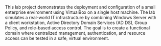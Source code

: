 This lab project demonstrates the deployment and configuration of a small enterprise environment using VirtualBox on a single host machine. The lab simulates a real-world IT infrastructure by combining Windows Server with a client workstation, Active Directory Domain Services (AD DS), Group Policy, and role-based access control. The goal is to create a functional domain where centralized management, authentication, and resource access can be tested in a safe, virtual environment.
